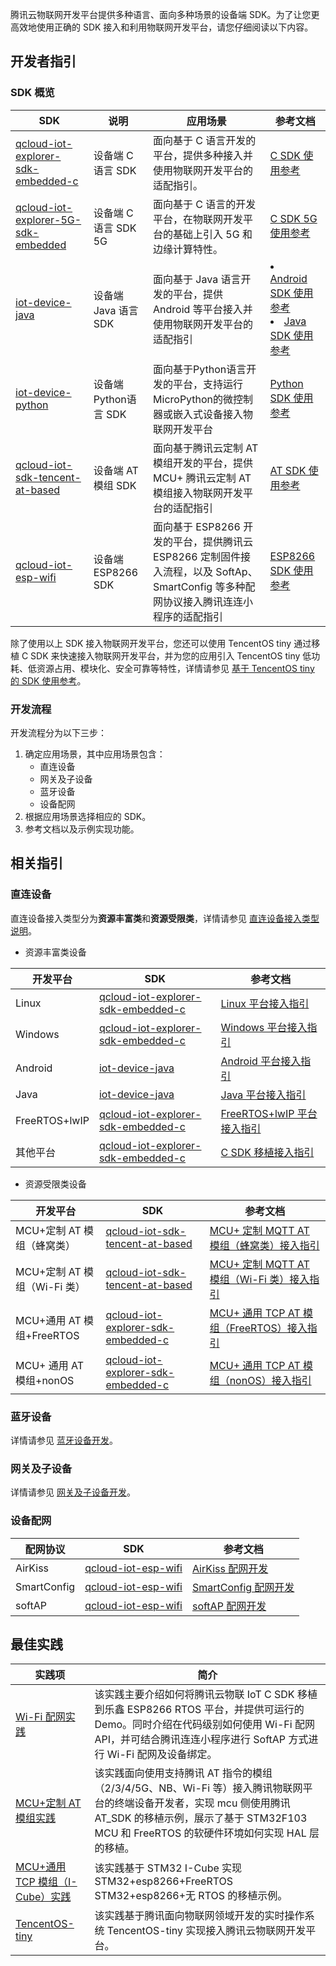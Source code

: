 

腾讯云物联网开发平台提供多种语言、面向多种场景的设备端 SDK。为了让您更高效地使用正确的 SDK 接入和利用物联网开发平台，请您仔细阅读以下内容。

## 开发者指引

### SDK 概览

| SDK                                                          | 说明                  | 应用场景                                                     | 参考文档                                                     |
| ------------------------------------------------------------ | --------------------- | ------------------------------------------------------------ | ------------------------------------------------------------ |
| [qcloud-iot-explorer-sdk-embedded-c](https://github.com/tencentyun/qcloud-iot-explorer-sdk-embedded-c) | 设备端 C 语言 SDK     | 面向基于 C 语言开发的平台，提供多种接入并使用物联网开发平台的适配指引。 | [C SDK 使用参考](https://cloud.tencent.com/document/product/1081/48377) |
| [qcloud-iot-explorer-5G-sdk-embedded](https://github.com/tencentyun/qcloud-iot-explorer-5G-sdk-embedded) | 设备端 C 语言 SDK 5G  | 面向基于 C 语言的开发平台，在物联网开发平台的基础上引入 5G 和边缘计算特性。 | [C SDK 5G 使用参考](https://cloud.tencent.com/document/product/1081/48365) |
| [iot-device-java](https://github.com/tencentyun/iot-device-java) | 设备端 Java 语言 SDK  | 面向基于 Java 语言开发的平台，提供 Android 等平台接入并使用物联网开发平台的适配指引 | <li>[Android SDK 使用参考](https://cloud.tencent.com/document/product/1081/48368)<li>[Java SDK 使用参考](https://cloud.tencent.com/document/product/1081/48369) |
| [iot-device-python](https://github.com/tencentyun/iot-device-python) | 设备端 Python语言 SDK | 面向基于Python语言开发的平台，支持运行MicroPython的微控制器或嵌入式设备接入物联网开发平台 | [Python SDK 使用参考](https://cloud.tencent.com/document/product/1081/60785) |
| [qcloud-iot-sdk-tencent-at-based](https://github.com/tencentyun/qcloud-iot-sdk-tencent-at-based) | 设备端 AT 模组 SDK    | 面向基于腾讯云定制 AT 模组开发的平台，提供 MCU+ 腾讯云定制 AT 模组接入物联网开发平台的适配指引 | [AT SDK 使用参考](https://cloud.tencent.com/document/product/1081/48366) |
| [qcloud-iot-esp-wifi](https://github.com/tencentyun/qcloud-iot-esp-wifi) | 设备端 ESP8266 SDK    | 面向基于 ESP8266 开发的平台，提供腾讯云 ESP8266 定制固件接入流程，以及 SoftAp、SmartConfig 等多种配网协议接入腾讯连连小程序的适配指引 | [ESP8266 SDK 使用参考](https://cloud.tencent.com/document/product/1081/48367) |

除了使用以上 SDK 接入物联网开发平台，您还可以使用 TencentOS tiny 通过移植 C SDK 来快速接入物联网开发平台，并为您的应用引入 TencentOS tiny 低功耗、低资源占用、模块化、安全可靠等特性，详情请参见 [基于 TencentOS tiny 的 SDK 使用参考](https://cloud.tencent.com/document/product/1081/48378)。

### 开发流程

开发流程分为以下三步：

1. 确定应用场景，其中应用场景包含：
	- 直连设备
	- 网关及子设备
	- 蓝牙设备
	- 设备配网
2. 根据应用场景选择相应的 SDK。
3. 参考文档以及示例实现功能。

## 相关指引

### 直连设备

直连设备接入类型分为**资源丰富类**和**资源受限类**，详情请参见 [直连设备接入类型说明](https://cloud.tencent.com/document/product/1081/48383)。

- 资源丰富类设备

| 开发平台      | SDK                                                          | 参考文档                                                     |
| ------------- | ------------------------------------------------------------ | ------------------------------------------------------------ |
| Linux         | [qcloud-iot-explorer-sdk-embedded-c](https://github.com/tencentyun/qcloud-iot-explorer-sdk-embedded-c) | [Linux 平台接入指引](https://cloud.tencent.com/document/product/1081/48387) |
| Windows       | [qcloud-iot-explorer-sdk-embedded-c](https://github.com/tencentyun/qcloud-iot-explorer-sdk-embedded-c) | [Windows 平台接入指引](https://cloud.tencent.com/document/product/1081/48392) |
| Android       | [iot-device-java](https://github.com/tencentyun/iot-device-java) | [Android 平台接入指引](https://cloud.tencent.com/document/product/1081/48390) |
| Java          | [iot-device-java](https://github.com/tencentyun/iot-device-java) | [Java 平台接入指引](https://cloud.tencent.com/document/product/1081/48391) |
| FreeRTOS+lwIP | [qcloud-iot-explorer-sdk-embedded-c](https://github.com/tencentyun/qcloud-iot-explorer-sdk-embedded-c) | [FreeRTOS+lwIP 平台接入指引](https://cloud.tencent.com/document/product/1081/48388) |
| 其他平台      | [qcloud-iot-explorer-sdk-embedded-c](https://github.com/tencentyun/qcloud-iot-explorer-sdk-embedded-c) | [C SDK 移植接入指引](https://cloud.tencent.com/document/product/1081/48389) |

- 资源受限类设备

| 开发平台                     | SDK                                                          | 参考文档                                                     |
| ---------------------------- | ------------------------------------------------------------ | ------------------------------------------------------------ |
| MCU+定制 AT 模组（蜂窝类）   | [qcloud-iot-sdk-tencent-at-based](https://github.com/tencentyun/qcloud-iot-sdk-tencent-at-based) | [MCU+ 定制 MQTT AT 模组（蜂窝类）接入指引](https://cloud.tencent.com/document/product/1081/48395) |
| MCU+定制 AT 模组（Wi-Fi 类） | [qcloud-iot-sdk-tencent-at-based](https://github.com/tencentyun/qcloud-iot-sdk-tencent-at-based) | [MCU+ 定制 MQTT AT 模组（Wi-Fi 类）接入指引](https://cloud.tencent.com/document/product/1081/48394) |
| MCU+通用 AT 模组+FreeRTOS    | [qcloud-iot-explorer-sdk-embedded-c](https://github.com/tencentyun/qcloud-iot-explorer-sdk-embedded-c) | [MCU+ 通用 TCP AT 模组（FreeRTOS）接入指引](https://cloud.tencent.com/document/product/1081/48396) |
| MCU+ 通用 AT 模组+nonOS      | [qcloud-iot-explorer-sdk-embedded-c](https://github.com/tencentyun/qcloud-iot-explorer-sdk-embedded-c) | [MCU+ 通用 TCP AT 模组（nonOS）接入指引](https://cloud.tencent.com/document/product/1081/48397) |

### 蓝牙设备

详情请参见 [蓝牙设备开发](https://cloud.tencent.com/document/product/1081/48398)。

### 网关及子设备

详情请参见 [网关及子设备开发](https://cloud.tencent.com/document/product/1081/48400)。

### 设备配网

| 配网协议    | SDK                                                          | 参考文档                                                     |
| ----------- | ------------------------------------------------------------ | ------------------------------------------------------------ |
| AirKiss     | [qcloud-iot-esp-wifi](https://github.com/tencentyun/qcloud-iot-esp-wifi) | [AirKiss 配网开发](https://cloud.tencent.com/document/product/1081/48406) |
| SmartConfig | [qcloud-iot-esp-wifi](https://github.com/tencentyun/qcloud-iot-esp-wifi) | [SmartConfig 配网开发](https://cloud.tencent.com/document/product/1081/48405) |
| softAP      | [qcloud-iot-esp-wifi](https://github.com/tencentyun/qcloud-iot-esp-wifi) | [softAP 配网开发](https://cloud.tencent.com/document/product/1081/48404) |

## 最佳实践

| 实践项                                                       | 简介                                                         |
| ------------------------------------------------------------ | ------------------------------------------------------------ |
| [Wi-Fi 配网实践](https://github.com/tencentyun/qcloud-iot-esp-wifi/tree/master/qcloud-iot-esp8266-demo) | 该实践主要介绍如何将腾讯云物联 IoT C SDK 移植到乐鑫 ESP8266 RTOS 平台，并提供可运行的 Demo。同时介绍在代码级别如何使用 Wi-Fi 配网 API，并可结合腾讯连连小程序进行 SoftAP 方式进行 Wi-Fi 配网及设备绑定。 |
| [MCU+定制 AT 模组实践](https://github.com/tencentyun/tc-iot-at-sdk-stm32-freertos-based-example) | 该实践面向使用支持腾讯 AT 指令的模组（2/3/4/5G、NB、Wi-Fi 等）接入腾讯物联网平台的终端设备开发者，实现 mcu 侧使用腾讯 AT_SDK 的移植示例，展示了基于 STM32F103 MCU 和 FreeRTOS 的软硬件环境如何实现 HAL 层的移植。 |
| [MCU+通用 TCP 模组（I-Cube）实践](https://github.com/tencentyun/qcloud-iot-c-sdk-porting-examples) | 该实践基于 STM32 I-Cube 实现 STM32+esp8266+FreeRTOS STM32+esp8266+无 RTOS 的移植示例。 |
| [TencentOS-tiny](https://github.com/Tencent/TencentOS-tiny/tree/master/board/TencentOS_tiny_EVB_MX_Plus/KEIL/qcloud_iot_explorer_sdk_data_template) | 该实践基于腾讯面向物联网领域开发的实时操作系统 TencentOS-tiny 实现接入腾讯云物联网开发平台。 |
